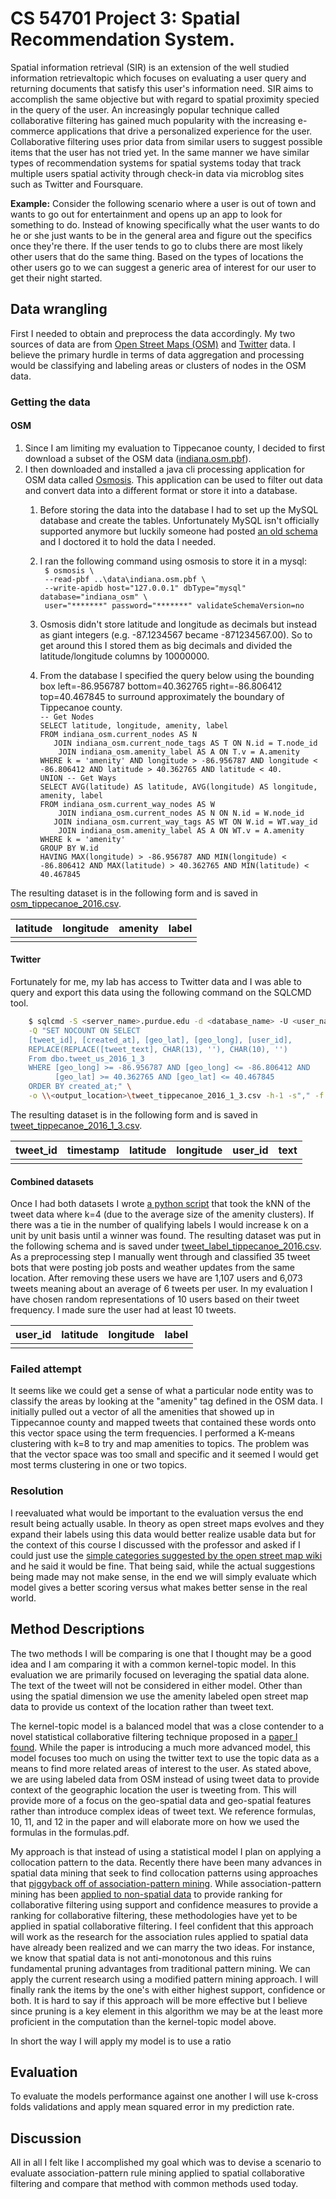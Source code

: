 # CS 54701 Project 3: Spatial Recommendation System.
Spatial information retrieval (SIR) is an extension of the well studied information retrievaltopic which focuses on evaluating a user query and returning documents that satisfy this user's information need. SIR aims to accomplish the same objective but with regard to spatial proximity specied in the query of the user. An increasingly popular technique called collaborative filtering has gained much popularity with the increasing e-commerce applications that drive a personalized experience for the user. Collaborative filtering uses prior data from similar users to suggest possible items that the user has not tried yet. In the same manner we have similar types of recommendation systems for spatial systems today that track multiple users spatial activity through check-in data via microblog sites such as Twitter and Foursquare.

**Example:** Consider the following scenario where a user is out of town and wants to go out for entertainment and opens up an app to look for something to do. Instead of knowing specifically what the user wants to do he or she just wants to be in the general area and figure out the specifics once they're there. If the user tends to go to clubs there are most likely other users that do the same thing. Based on the types of locations the other users go to we can suggest a generic area of interest for our user to get their night started.

## Data wrangling

First I needed to obtain and preprocess the data accordingly. My two sources of data are from [Open Street Maps (OSM)](http://www.openstreetmap.org/)  and  [Twitter](https://twitter.com/) data. I believe the primary hurdle in terms of data aggregation and processing would be classifying and labeling areas or clusters of nodes in the OSM data. 
### Getting the data
#### OSM
1. Since I am limiting my evaluation to Tippecanoe county, I decided to first download a subset of the OSM data ([indiana.osm.pbf](http://download.geofabrik.de/north-america/us/indiana.html)).
1. I then downloaded and installed a java cli processing application for OSM data called [Osmosis](http://wiki.openstreetmap.org/wiki/Osmosis). This application can be used to filter out data and convert data into a different format or store it into a database. 
    1. Before storing the data into the database I had to set up the MySQL database and create the tables. Unfortunately MySQL isn't officially supported anymore but luckily someone had posted [an old schema](https://github.com/oschrenk/osmosis-mysql/blob/master/mysql-apidb06.sql) and I doctored it to hold the data I needed. 
    1. I ran the following command using osmosis to store it in a mysql:<br/>
        ``` $ osmosis \```<br/>
        ``` --read-pbf ..\data\indiana.osm.pbf \```<br/>
        ``` --write-apidb host="127.0.0.1" dbType="mysql" database="indiana_osm" \```<br/>
        ``` user="*******" password="*******" validateSchemaVersion=no```<br/>
        
    1. Osmosis didn't store latitude and longitude as decimals but instead as giant integers (e.g. -87.1234567 became -871234567.00). So to get around this I stored them as big decimals and divided the latitude/longitude columns by 10000000.
    1. From the database I specified the query below using the bounding box left=-86.956787 bottom=40.362765 right=-86.806412 top=40.467845 to surround approximately the boundary of Tippecanoe county.<br/>
        ```-- Get Nodes ```<br/>
        ```SELECT latitude, longitude, amenity, label ```<br/>
        ```FROM indiana_osm.current_nodes AS N ```<br/>
	    ```    JOIN indiana_osm.current_node_tags AS T ON N.id = T.node_id ```<br/>
        ```    JOIN indiana_osm.amenity_label AS A ON T.v = A.amenity```<br/>
        ```WHERE k = 'amenity' AND longitude > -86.956787 AND longitude < -86.806412 AND latitude > 40.362765 AND latitude < 40.```<br/>
        ```UNION -- Get Ways```<br/>
        ```SELECT AVG(latitude) AS latitude, AVG(longitude) AS longitude, amenity, label```<br/>
        ```FROM indiana_osm.current_way_nodes AS W```<br/>
	    ```    JOIN indiana_osm.current_nodes AS N ON N.id = W.node_id```<br/>
        ```    JOIN indiana_osm.current_way_tags AS WT ON W.id = WT.way_id ```<br/>
        ```    JOIN indiana_osm.amenity_label AS A ON WT.v = A.amenity```<br/>
        ```WHERE k = 'amenity' ```<br/>
        ```GROUP BY W.id```<br/>
        ```HAVING MAX(longitude) > -86.956787 AND MIN(longitude) < -86.806412 AND MAX(latitude) > 40.362765 AND MIN(latitude) < 40.467845```<br/>

    
The resulting dataset is in the following form and is saved in [osm_tippecanoe_2016.csv](https://raw.githubusercontent.com/brianolsen87/SearchProjects/master/SpatialCF/data/osm_tippecanoe_2016.csv).

| latitude | longitude | amenity | label |
|----------|-----------|---------|-------|
|          |           |         |       |

#### Twitter
Fortunately for me, my lab has access to Twitter data and I was able to query and export this data using the following command on the SQLCMD tool.
```sh
    $ sqlcmd -S <server_name>.purdue.edu -d <database_name> -U <user_name> -P <password> -W \
    -Q "SET NOCOUNT ON SELECT 
    [tweet_id], [created_at], [geo_lat], [geo_long], [user_id], 
    REPLACE(REPLACE([tweet_text], CHAR(13), ''), CHAR(10), '') 
    From dbo.tweet_us_2016_1_3  
    WHERE [geo_long] >= -86.956787 AND [geo_long] <= -86.806412 AND 
          [geo_lat] >= 40.362765 AND [geo_lat] <= 40.467845  
    ORDER BY created_at;" \
    -o \\<output_location>\tweet_tippecanoe_2016_1_3.csv -h-1 -s"," -f 65001
```
        
The resulting dataset is in the following form and is saved in [tweet_tippecanoe_2016_1_3.csv](https://raw.githubusercontent.com/brianolsen87/SearchProjects/master/SpatialCF/data/tweet_tippecanoe_2016_1_3.csv). 

| tweet_id | timestamp | latitude | longitude | user_id | text |
|----------|-----------|----------|-----------|---------|------|
|          |           |          |           |         |      |

#### Combined datasets

Once I had both datasets I wrote [a python script](https://raw.githubusercontent.com/brianolsen87/SearchProjects/master/SpatialCF/scripts/combine_data.py) that took the kNN of the tweet data where k=4 (due to the average size of the amenity clusters). If there was a tie in the number of qualifying labels I would increase k on a unit by unit basis until a winner was found. The resulting dataset was put in the following schema and is saved under [tweet_label_tippecanoe_2016.csv](https://raw.githubusercontent.com/brianolsen87/SearchProjects/master/SpatialCF/data/tweet_label_tippecanoe_2016.csv). As a preprocessing step I manually went through and classified 35 tweet bots that were posting job posts and weather updates from the same location. After removing these users we have are 1,107 users and 6,073 tweets meaning about an average of 6 tweets per user. In my evaluation I have chosen random representations of 10 users based on their tweet frequency. I made sure the user had at least 10 tweets.

| user_id | latitude | longitude | label | 
|---------|----------|-----------|-------|
|         |          |           |       |

### Failed attempt
It seems like we could get a sense of what a particular node entity was to classify the areas by looking at the "amenity" tag defined in the OSM data. I initially pulled out a vector of all the amenities that showed up in Tippecannoe county and mapped tweets that contained these words onto this vector space using the term frequencies. I performed a K-means clustering with k=8 to try and map amenities to topics. The problem was that the vector space was too small and specific and it seemed I would get most terms clustering in one or two topics. 
### Resolution
I reevaluated what would be important to the evaluation versus the end result being actually usable. In theory as open street maps evolves and they expand their labels using this data would better realize usable data but for the context of this course I discussed with the professor and asked if I could just use the [simple categories suggested by the open street map wiki](http://wiki.openstreetmap.org/wiki/Key:amenity) and he said it would be fine. That being said, while the actual suggestions being made may not make sense, in the end we will simply evaluate which model gives a better scoring versus what makes better sense in the real world.

## Method Descriptions
The two methods I will be comparing is one that I thought may be  a good idea and I am comparing it with a common kernel-topic model. In this evaluation we are primarily focused on leveraging the spatial data alone. The text of the tweet will not be considered in either model. Other than using the spatial dimension we use the amenity labeled open street map data to provide us context of the location rather than tweet text. <br/>

The kernel-topic model is a balanced model that was a close contender to a novel statistical collaborative filtering technique proposed in a [paper I found](https://github.com/brianolsen87/SearchProjects/blob/master/SpatialCF/papers/Geo%20Topic%20Model%20Joint%20Modeling%20of%20User%E2%80%99s%20Activity%20Area%20and%20Interests%20for%20Location%20Recommendation.pdf). While the paper is introducing a much more advanced model, this model focuses too much on using the twitter text to use the topic data as a means to find more related areas of interest to the user. As stated above, we are using labeled data from OSM instead of using tweet data to provide context of the geographic location the user is tweeting from. This will provide more of a focus on the geo-spatial data and geo-spatial features rather than introduce complex ideas of tweet text. We reference formulas, 10, 11, and 12 in the paper and will elaborate more on how we used the formulas in the formulas.pdf.

My approach is that instead of using a statistical model I plan on applying a collocation pattern to the data. Recently there have been many advances in spatial data mining that seek to find collocation patterns using approaches that [piggyback off of association-pattern mining](https://github.com/brianolsen87/SearchProjects/blob/master/SpatialCF/papers/Discovering%20Colocation%20Patterns%20from%20Spatial%20Data%20Sets%20%20-%20A%20General%20Approach.pdf). While association-pattern mining has been [applied to non-spatial data](https://github.com/brianolsen87/SearchProjects/blob/master/SpatialCF/papers/Effective%20Personalization%20Based%20on%20Association%20Rule%20Discovery%20from%20Web%20Usage%20Data.pdf) to provide ranking for collaborative filtering using support and confidence measures to provide a ranking for collaborative filtering, these methodologies have yet to be applied in spatial collaborative filtering. I feel confident that this approach will work as the research for the association rules applied to spatial data have already been realized and we can marry the two ideas. For instance, we know that spatial data is not anti-monotonous and this ruins fundamental pruning advantages from traditional pattern mining. We can apply the current research using a modified pattern mining approach. I will finally rank the items by the one's with either highest support, confidence or both. It is hard to say if this approach will be more effective but I believe since pruning is a key element in this algorithm we may be at the least more proficient in the computation than the kernel-topic model above. <br/>

In short the way I will apply my model is to use a ratio

## Evaluation
To evaluate the models performance against one another I will use k-cross folds validations and apply mean squared error in my prediction rate.

## Discussion
All in all I felt like I accomplished my goal which was to devise a scenario to evaluate association-pattern rule mining applied to spatial collaborative filtering and compare that method with common methods used today. 
